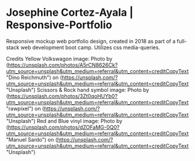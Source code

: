 # Josephine Cortez-Ayala | Responsive-Portfolio
Responsive mockup web portfolio design, created in 2018 as part of a full-stack web development boot camp. Utilizes css media-queries.

Credits
Yellow Volkswagon image: Photo by (https://unsplash.com/photos/A5rCN8626Ck?utm_source=unsplash&utm_medium=referral&utm_content=creditCopyText "Dino Reichmuth") on (https://unsplash.com/?utm_source=unsplash&utm_medium=referral&utm_content=creditCopyText "Unsplash")
Scissors & Rock hand symbol image: Photo by (https://unsplash.com/photos/3Zt0qoHUYb0?utm_source=unsplash&utm_medium=referral&utm_content=creditCopyText "rawpixel") on (https://unsplash.com/?utm_source=unsplash&utm_medium=referral&utm_content=creditCopyText "Unsplash")
Red and Blue vinyl image: Photo by (https://unsplash.com/photos/dZOFaMG-0Q0?utm_source=unsplash&utm_medium=referral&utm_content=creditCopyText "Manuel Sardo") on (https://unsplash.com/?utm_source=unsplash&utm_medium=referral&utm_content=creditCopyText "Unsplash")
